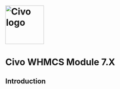 #  <img src="https://www.civo.com/assets/logo-14ea4074de84d19c4b59121dd0776706fb6832febe1831ddc9282f76fdd748da.svg" alt="Civo logo" title="Aimeos" align="center" height="120" />
# Civo WHMCS Module 7.X

## Introduction


